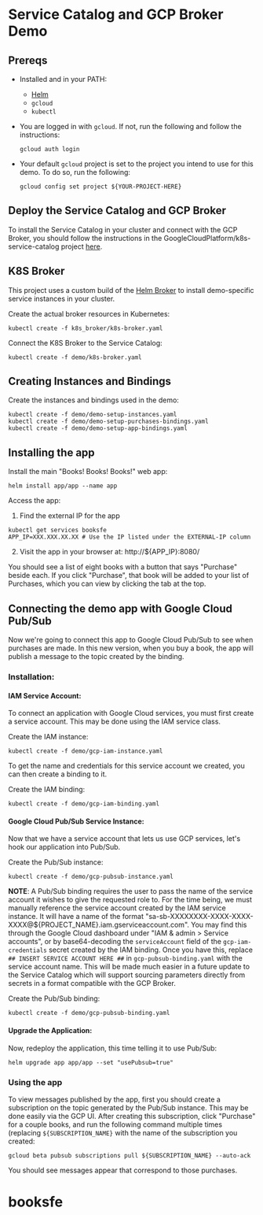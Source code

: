 # Service Catalog and GCP Broker Demo

## Prereqs

- Installed and in your PATH:
  - [Helm](https://github.com/kubernetes/helm)
  - `gcloud`
  - `kubectl`

- You are logged in with `gcloud`. If not, run the following and follow the
  instructions:
  ```
  gcloud auth login
  ```

- Your default `gcloud` project is set to the project you intend to use for this
demo. To do so, run the following:
  ```
  gcloud config set project ${YOUR-PROJECT-HERE}
  ```

## Deploy the Service Catalog and GCP Broker

To install the Service Catalog in your cluster and connect with the GCP Broker,
you should follow the instructions in the
GoogleCloudPlatform/k8s-service-catalog project
[here](https://github.com/GoogleCloudPlatform/k8s-service-catalog).

## K8S Broker

This project uses a custom build of the
[Helm Broker](https://github.com/google/helm-broker) to install demo-specific
service instances in your cluster.

Create the actual broker resources in Kubernetes:

```
kubectl create -f k8s_broker/k8s-broker.yaml
```

Connect the K8S Broker to the Service Catalog:

```
kubectl create -f demo/k8s-broker.yaml
```

## Creating Instances and Bindings

Create the instances and bindings used in the demo:

```
kubectl create -f demo/demo-setup-instances.yaml
kubectl create -f demo/demo-setup-purchases-bindings.yaml
kubectl create -f demo/demo-setup-app-bindings.yaml
```

## Installing the app

Install the main "Books! Books! Books!" web app:

```
helm install app/app --name app
```

Access the app:

1) Find the external IP for the app
```
kubectl get services booksfe
APP_IP=XXX.XXX.XX.XX # Use the IP listed under the EXTERNAL-IP column
```

2) Visit the app in your browser at: http://${APP_IP}:8080/

You should see a list of eight books with a button that says "Purchase" beside
each. If you click "Purchase", that book will be added to your list of
Purchases, which you can view by clicking the tab at the top.

## Connecting the demo app with Google Cloud Pub/Sub
Now we're going to connect this app to Google Cloud Pub/Sub to see when
purchases are made. In this new version, when you buy a book, the app
will publish a message to the topic created by the binding.

### Installation:

#### IAM Service Account:
To connect an application with Google Cloud services, you must first create a
service account. This may be done using the IAM service class.

Create the IAM instance:
```
kubectl create -f demo/gcp-iam-instance.yaml
```

To get the name and credentials for this service account we created, you can
then create a binding to it.

Create the IAM binding:
```
kubectl create -f demo/gcp-iam-binding.yaml
```

#### Google Cloud Pub/Sub Service Instance:
Now that we have a service account that lets us use GCP services, let's hook our
application into Pub/Sub.

Create the Pub/Sub instance:
```
kubectl create -f demo/gcp-pubsub-instance.yaml
```

**NOTE**: A Pub/Sub binding requires the user to pass the name of the service
account it wishes to give the requested role to. For the time being, we must
manually reference the service account created by the IAM service instance. It
will have a name of the format
"sa-sb-XXXXXXXX-XXXX-XXXX-XXXX@${PROJECT_NAME}.iam.gserviceaccount.com". You may
find this through the Google Cloud dashboard under "IAM & admin > Service
accounts", or by base64-decoding the `serviceAccount` field of the
`gcp-iam-credentials` secret created by the IAM binding. Once you have this,
replace `## INSERT SERVICE ACCOUNT HERE ##` in `gcp-pubsub-binding.yaml` with
the service account name. This will be made much easier in a future update to
the Service Catalog which will support sourcing parameters directly from secrets
in a format compatible with the GCP Broker.

Create the Pub/Sub binding:
```
kubectl create -f demo/gcp-pubsub-binding.yaml
```

#### Upgrade the Application:
Now, redeploy the application, this time telling it to use Pub/Sub:

```
helm upgrade app app/app --set "usePubsub=true"
```

### Using the app

To view messages published by the app, first you should create a subscription on
the topic generated by the Pub/Sub instance. This may be done easily via the GCP
UI. After creating this subscription, click "Purchase" for a couple books, and
run the following command multiple times (replacing `${SUBSCRIPTION_NAME}` with
the name of the subscription you created:

```
gcloud beta pubsub subscriptions pull ${SUBSCRIPTION_NAME} --auto-ack
```

You should see messages appear that correspond to those purchases.
# booksfe

